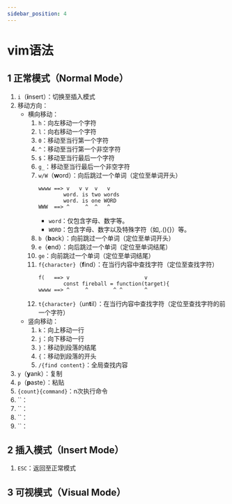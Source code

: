 ```yaml
---
sidebar_position: 4
---
```


# vim语法

## 1 正常模式（Normal Mode）
1. `i`（**i**nsert）：切换至插入模式
2. 移动方向：
    - 横向移动：
        1. `h`：向左移动一个字符
        2. `l`：向右移动一个字符
        3. `0`：移动至当行第一个字符
        4. `^`：移动至当行第一个非空字符
        5. `$`：移动至当行最后一个字符
        6. `g_`：移动至当行最后一个非空字符
        7. `w/W`（**w**ord）：向后跳过一个单词（定位至单词开头）
            ```
            wwww ==> v   v v  v   v
                    word. is two words
                    word. is one WORD
            WWW  ==> ^     ^  ^   ^
            ```
            - `word`：仅包含字母、数字等。
            - `WORD`：包含字母、数字以及特殊字符（如,.(){}）等。
        8. `b`（**b**ack）：向前跳过一个单词（定位至单词开头）
        9. `e`（**e**nd）：向后跳过一个单词（定位至单词结尾）
        10. `ge`：向前跳过一个单词（定位至单词结尾）
        11. `f{character}`（**f**ind）：在当行内容中查找字符（定位至查找字符）
            ```
            f(   ==> v                        v
                    const fireball = function(target){
            wwww ==> ^     ^        ^ ^       ^
            ```
        12. `t{character}`（un**t**il）：在当行内容中查找字符（定位至查找字符的前一个字符）
    - 竖向移动：
        1. `k`：向上移动一行
        2. `j`：向下移动一行
        3. `}`：移动到段落的结尾
        4. `{`：移动到段落的开头
        5. `/{find content}`：全局查找内容
3. `y`（**y**ank）：复制
4. `p`（**p**aste）：粘贴
12. `{count}{command}`：n次执行命令
13. ``：
14. ``：
15. ``：
16. ``：

## 2 插入模式（Insert Mode）
1. `ESC`：返回至正常模式

## 3 可视模式（Visual Mode）
